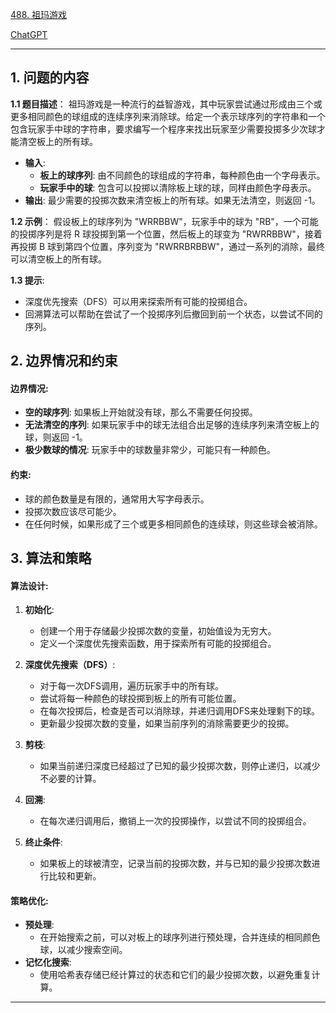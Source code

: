 [488. 祖玛游戏](https://leetcode.cn/problems/zuma-game)

[ChatGPT](https://chat.openai.com/share/52cae86c-728e-4976-82f5-da612662e114)

---

## 1. 问题的内容
**1.1 题目描述**：
祖玛游戏是一种流行的益智游戏，其中玩家尝试通过形成由三个或更多相同颜色的球组成的连续序列来消除球。给定一个表示球序列的字符串和一个包含玩家手中球的字符串，要求编写一个程序来找出玩家至少需要投掷多少次球才能清空板上的所有球。
- **输入**:
  - **板上的球序列**: 由不同颜色的球组成的字符串，每种颜色由一个字母表示。
  - **玩家手中的球**: 包含可以投掷以清除板上球的球，同样由颜色字母表示。
- **输出**: 最少需要的投掷次数来清空板上的所有球。如果无法清空，则返回 -1。

**1.2 示例**：
假设板上的球序列为 "WRRBBW"，玩家手中的球为 "RB"，一个可能的投掷序列是将 R 球投掷到第一个位置，然后板上的球变为 "RWRRBBW"，接着再投掷 B 球到第四个位置，序列变为 "RWRRBRBBW"，通过一系列的消除，最终可以清空板上的所有球。


**1.3 提示**:
- 深度优先搜索（DFS）可以用来探索所有可能的投掷组合。
- 回溯算法可以帮助在尝试了一个投掷序列后撤回到前一个状态，以尝试不同的序列。

## 2. 边界情况和约束
#### 边界情况:
- **空的球序列**: 如果板上开始就没有球，那么不需要任何投掷。
- **无法清空的序列**: 如果玩家手中的球无法组合出足够的连续序列来清空板上的球，则返回 -1。
- **极少数球的情况**: 玩家手中的球数量非常少，可能只有一种颜色。

#### 约束:
- 球的颜色数量是有限的，通常用大写字母表示。
- 投掷次数应该尽可能少。
- 在任何时候，如果形成了三个或更多相同颜色的连续球，则这些球会被消除。


## 3. 算法和策略

#### 算法设计:
1. **初始化**:
   - 创建一个用于存储最少投掷次数的变量，初始值设为无穷大。
   - 定义一个深度优先搜索函数，用于探索所有可能的投掷组合。

2. **深度优先搜索（DFS）**:
   - 对于每一次DFS调用，遍历玩家手中的所有球。
   - 尝试将每一种颜色的球投掷到板上的所有可能位置。
   - 在每次投掷后，检查是否可以消除球，并递归调用DFS来处理剩下的球。
   - 更新最少投掷次数的变量，如果当前序列的消除需要更少的投掷。

3. **剪枝**:
   - 如果当前递归深度已经超过了已知的最少投掷次数，则停止递归，以减少不必要的计算。

4. **回溯**:
   - 在每次递归调用后，撤销上一次的投掷操作，以尝试不同的投掷组合。

5. **终止条件**:
   - 如果板上的球被清空，记录当前的投掷次数，并与已知的最少投掷次数进行比较和更新。

#### 策略优化:
- **预处理**:
  - 在开始搜索之前，可以对板上的球序列进行预处理，合并连续的相同颜色球，以减少搜索空间。
- **记忆化搜索**:
  - 使用哈希表存储已经计算过的状态和它们的最少投掷次数，以避免重复计算。
---